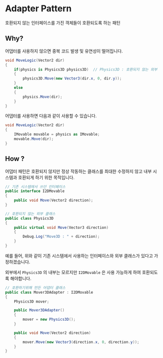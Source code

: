 # Adapter Pattern

호환되지 않는 인터페이스를 가진 객체들이 호환되도록 하는 패턴

## Why?

어댑터를 사용하지 않으면 중복 코드 발생 및 유연성이 떨어집니다.

```cs
void MoveLogic(Vector2 dir) 
{
    if(physics is Physics3D physics3D)  // Physics3D : 호환되지 않는 외부 클래스
    {
        physics3D.Move(new Vector3(dir.x, 0, dir.y));
    }
    else
    {
        physics.Move(dir);
    }
}
```

어댑터를 사용하면 다음과 같이 사용할 수 있습니다.

```cs
void MoveLogic(Vector2 dir) 
{
    IMovable movable = physics as IMovable;
    movable.Move(dir);
}
```

## How ?

어댑터 패턴은 호환되지 않지만 정상 작동하는 클래스를 최대한 수정하지 않고 내부 시스템과 호환되게 하기 위한 목적입니다.

```cs
// 기존 시스템에서 쓰던 인터페이스
public interface I2DMovable
{
    public void Move(Vector2 direction);
}

// 호환되지 않는 외부 클래스
public class Physics3D
{
    public virtual void Move(Vector3 direction)
    {
        Debug.Log("Move3D : " + direction);
    }
}
```

예를 들어, 위와 같이 기존 시스템에서 사용하는 인터페이스와 외부 클래스가 있다고 가정하겠습니다.

외부에서 `Physics3D` 의 내부는 모르지만 `I2DMovable` 은 사용 가능하게 하여 호환되도록 해야합니다.

```cs
// 호환하기위해 만든 어댑터 클래스
public class Mover3DAdapter : I2DMovable
{
    Physics3D mover;

    public Mover3DAdapter()
    {
        mover = new Physics3D();
    }

    public void Move(Vector2 direction)
    {
        mover.Move(new Vector3(direction.x, 0, direction.y));
    }
}
```